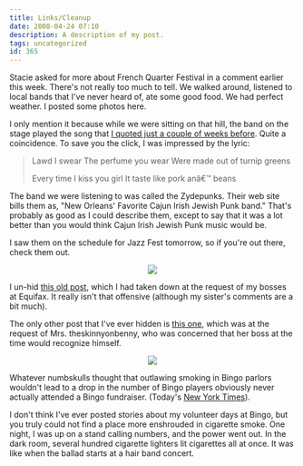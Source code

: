 ```yaml
---
title: Links/Cleanup
date: 2008-04-24 07:10
description: A description of my post.
tags: uncategorized
id: 365
---
```

Stacie asked for more about French Quarter Festival in a comment earlier this week.  There's not really too much to tell.  We walked around, listened to local bands that I've never heard of, ate some good food.  We had perfect weather.  I posted some photos <a onclick="window.open('/pg3.php?spgmGal=045%20-%20French%20Quarter%20Festival%202008','045FrenchQuarterFestival2008','width=1024, height=768, toolbar=no, location = no, directories=no, menubar=no, resizable=yes, scrollbars=no');">
here</a>.

I only mention it because while we were sitting on that hill, the band on the stage played the song that <a href="http://theskinnyonbenny.com/blog2/archives/360#more-360">I quoted just a couple of weeks before</a>.  Quite a coincidence.  To save you the click, I was impressed by the lyric:
<span class="spanEndPreview">&nbsp;</span>
<blockquote>Lawd I swear
The perfume you wear
Were made out of turnip greens

Every time
I kiss you girl
It taste like pork anâ€™ beans</blockquote>

The band we were listening to was called the Zydepunks.  Their web site bills them as, "New Orleans' Favorite Cajun Irish Jewish Punk band."  That's probably as good as I could describe them, except to say that it was a lot better than you would think Cajun Irish Jewish Punk music would be.

I saw them on the schedule for Jazz Fest tomorrow, so if you're out there, check them out.

<center><img src="/img/greenline.gif"></center>

I un-hid <a href="http://theskinnyonbenny.com/blog2/archives/105">this old post</a>, which I had taken down at the request of my bosses at Equifax.  It really isn't that offensive (although my sister's comments are a bit much).

The only other post that I've ever hidden is <a href="http://theskinnyonbenny.com/blog2/archives/252">this one</a>, which was at the request of Mrs. theskinnyonbenny, who was concerned that her boss at the time would recognize himself.

<center><img src="/img/greenline.gif"></center>

Whatever numbskulls thought that outlawing smoking in Bingo parlors wouldn't lead to a drop in the number of Bingo players obviously never actually attended a Bingo fundraiser.  (Today's <a href="http://www.nytimes.com/2008/04/24/us/24bingo.html">New York Times</a>).

I don't think I've ever posted stories about my volunteer days at Bingo, but you truly could not find a place more enshrouded in cigarette smoke.  One night, I was up on a stand calling numbers, and the power went out.  In the dark room, several hundred cigarette lighters lit cigarettes all at once.  It was like when the ballad starts at a hair band concert.